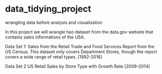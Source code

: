 # data_tidying_project
wrangling data before analysis and visualization

In this project we will wrangle two dataset from the data.gov website that contains sales informations of the USA.

Data Set 1: Sales from the Retail Trade and Food Services Report from the US Census. This dataset only covers Department Stores, though the report covers a wide range of retail types. [1992-2016]

Data Set 2 US Retail Sales by Store Type with Growth Rate [2009-2014]